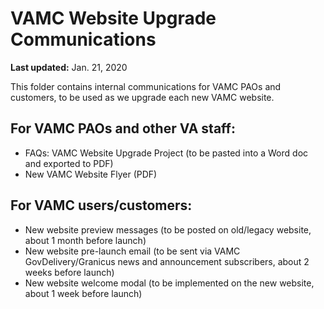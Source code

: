# VAMC Website Upgrade Communications

**Last updated:** Jan. 21, 2020

This folder contains internal communications for VAMC PAOs and customers, to be used as we upgrade each new VAMC website.

## For VAMC PAOs and other VA staff:

- FAQs: VAMC Website Upgrade Project (to be pasted into a Word doc and exported to PDF)
- New VAMC Website Flyer (PDF)

## For VAMC users/customers:

- New website preview messages (to be posted on old/legacy website, about 1 month before launch)
- New website pre-launch email (to be sent via VAMC GovDelivery/Granicus news and announcement subscribers, about 2 weeks before launch)
- New website welcome modal (to be implemented on the new website, about 1 week before launch)
